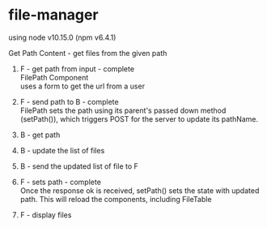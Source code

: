 # file-manager

using node v10.15.0 (npm v6.4.1)

Get Path Content - get files from the given path<br>
1. F - get path from input - complete<br>
FilePath Component<br>
uses a form to get the url from a user<br>

2. F - send path to B - complete<br>
FilePath sets the path using its parent's passed down method (setPath()), which triggers POST for the server to update its pathName.<br>

3. B - get path<br>

4. B - update the list of files<br>

5. B - send the updated list of file to F<br>

6. F - sets path - complete<br>
Once the response ok is received, setPath() sets the state with updated path. This will reload the components, including FileTable

7. F - display files